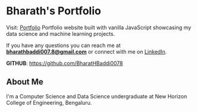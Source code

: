 # Bharath's Portfolio #

Visit: [Portfolio](https://bharathb-portfolio.vercel.app)
Portfolio website built with vanilla JavaScript showcasing my data science and machine learning projects.

If you have any questions you can reach me at **bharathbaddi007.8@gmail.com** or connect with me on [LinkedIn](https://www.linkedin.com/in/bharath-b-966430293).

**GITHUB**: https://github.com/BharatHBaddi0078

## About Me ##
I'm a Computer Science and Data Science undergraduate at New Horizon College of Engineering, Bengaluru. 
